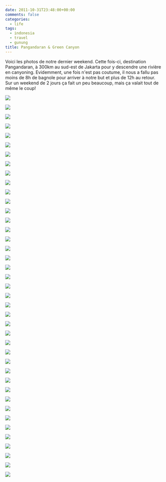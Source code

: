 ```yaml
---
date: 2011-10-31T23:48:00+00:00
comments: false
categories:
  - life
tags:
  - indonesia
  - travel
  - gunung
title: Pangandaran & Green Canyon
---
```



Voici les photos de notre dernier weekend. Cette fois-ci, destination Pangandaran, à 300km au sud-est de Jakarta pour y descendre une rivière en canyoning. Evidemment, une fois n'est pas coutume, il nous a fallu pas moins de 8h de bagnole pour arriver à notre but et plus de 12h au retour. Sur un weekend de 2 jours ça fait un peu beaucoup, mais ça valait tout de même le coup!

![](media/DSC_9740.jpg)

![](media/DSC_9743.jpg)

![](media/DSC_9748.jpg)

![](media/DSC_9750.jpg)

![](media/DSC_9755.jpg)

![](media/DSC_9767.jpg)

![](media/DSC_9785.jpg)

![](media/DSC_9805.jpg)

![](media/DSC_9826.jpg)

![](media/DSC_9828.jpg)

![](media/DSC_9845.jpg)

![](media/DSC_9857-1.jpg)

![](media/DSC_9893.jpg)

![](media/DSC_9902.jpg)

![](media/DSC_9913.jpg)

![](media/DSC_9913-1.jpg)

![](media/P1010569.jpg)

![](media/P1010571.jpg)

![](media/P1010576.jpg)

![](media/P1010601.jpg)

![](media/P1010624.jpg)

![](media/P1010637.jpg)

![](media/P1010666.jpg)

![](media/P1010670.jpg)

![](media/P1010706.jpg)

![](media/P1010712.jpg)

![](media/P1010725.jpg)

![](media/P1010733.jpg)

![](media/P1010736.jpg)

![](media/P1010750.jpg)

![](media/P1010755.jpg)

![](media/P1010758.jpg)

![](media/P1010761.jpg)

![](media/P1010764.jpg)

![](media/P1010793.jpg)

![](media/P1010819.jpg)

![](media/P1010837.jpg)

![](media/P1010848.jpg)

![](media/P1010853.jpg)

![](media/P1010860.jpg)

![](media/Untitled_HDR2.jpg)